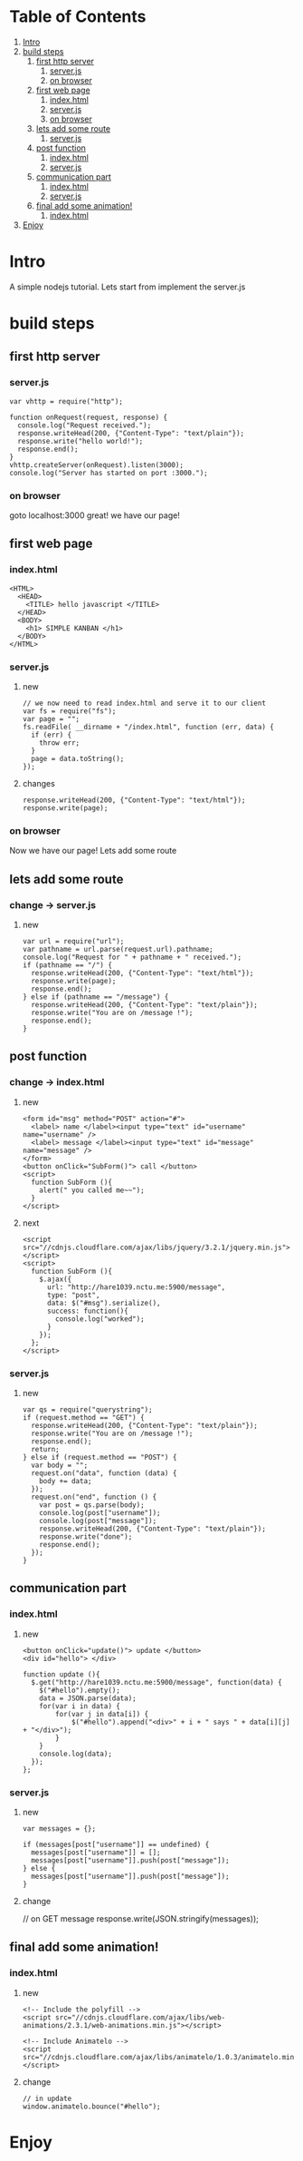 
# Table of Contents

1.  [Intro](#orgeca31d9)
2.  [build steps](#orgff3ea90)
    1.  [first http server](#org01a5260)
        1.  [server.js](#org6887578)
        2.  [on browser](#orgc608081)
    2.  [first web page](#orgb5ff0c3)
        1.  [index.html](#orgeeb3d73)
        2.  [server.js](#orgc7a0d71)
        3.  [on browser](#org34d76a3)
    3.  [lets add some route](#org0d4cf6e)
        1.  [server.js](#orgf5fcc45)
    4.  [post function](#orgb238a29)
        1.  [index.html](#org00fd4c8)
        2.  [server.js](#org559ec38)
    5.  [communication part](#orgb0bf6d3)
        1.  [index.html](#org266f374)
        2.  [server.js](#org3ddc78a)
    6.  [final add some animation!](#orge149fa0)
        1.  [index.html](#org30c957e)
3.  [Enjoy](#orgceac8cf)


<a id="orgeca31d9"></a>

# Intro

A simple nodejs tutorial.
Lets start from implement the server.js


<a id="orgff3ea90"></a>

# build steps


<a id="org01a5260"></a>

## first http server


<a id="org6887578"></a>

### server.js

    var vhttp = require("http");
    
    function onRequest(request, response) {
      console.log("Request received.");
      response.writeHead(200, {"Content-Type": "text/plain"});
      response.write("hello world!");
      response.end();
    }
    vhttp.createServer(onRequest).listen(3000);
    console.log("Server has started on port :3000.");


<a id="orgc608081"></a>

### on browser

goto localhost:3000
great! we have our page!


<a id="orgb5ff0c3"></a>

## first web page


<a id="orgeeb3d73"></a>

### index.html

    <HTML>
      <HEAD>
    	<TITLE> hello javascript </TITLE>
      </HEAD>
      <BODY>
    	<h1> SIMPLE KANBAN </h1>
      </BODY>
    </HTML>


<a id="orgc7a0d71"></a>

### server.js

1.  new

        // we now need to read index.html and serve it to our client
        var fs = require("fs");
        var page = "";
        fs.readFile( __dirname + "/index.html", function (err, data) {
          if (err) {
        	throw err; 
          }
          page = data.toString();
        });

2.  changes

        response.writeHead(200, {"Content-Type": "text/html"});
        response.write(page);


<a id="org34d76a3"></a>

### on browser

Now we have our page!
Lets add some route


<a id="org0d4cf6e"></a>

## lets add some route


<a id="orgf5fcc45"></a>

### change -> server.js

1.  new

        var url = require("url");
        var pathname = url.parse(request.url).pathname;
        console.log("Request for " + pathname + " received.");
        if (pathname == "/") {
          response.writeHead(200, {"Content-Type": "text/html"});
          response.write(page);
          response.end();
        } else if (pathname == "/message") {
          response.writeHead(200, {"Content-Type": "text/plain"});
          response.write("You are on /message !");
          response.end();
        }


<a id="orgb238a29"></a>

## post function


<a id="org00fd4c8"></a>

### change -> index.html

1.  new

        <form id="msg" method="POST" action="#">
          <label> name </label><input type="text" id="username" name="username" />
          <label> message </label><input type="text" id="message" name="message" />
        </form>
        <button onClick="SubForm()"> call </button>
        <script>
          function SubForm (){
        	alert(" you called me~~");
          }
        </script>

2.  next

        <script src="//cdnjs.cloudflare.com/ajax/libs/jquery/3.2.1/jquery.min.js"></script>
        <script>
          function SubForm (){
        	$.ajax({
        	  url: "http://hare1039.nctu.me:5900/message",
        	  type: "post",
        	  data: $("#msg").serialize(),
        	  success: function(){
        		console.log("worked");
        	  }
        	});
          };
        </script>


<a id="org559ec38"></a>

### server.js

1.  new

        var qs = require("querystring");
        if (request.method == "GET") {
          response.writeHead(200, {"Content-Type": "text/plain"});
          response.write("You are on /message !");
          response.end();
          return;
        } else if (request.method == "POST") {
          var body = "";
          request.on("data", function (data) {
        	body += data;
          });
          request.on("end", function () {
        	var post = qs.parse(body);
        	console.log(post["username"]);
        	console.log(post["message"]);
        	response.writeHead(200, {"Content-Type": "text/plain"});
        	response.write("done");
        	response.end();
          });
        }


<a id="orgb0bf6d3"></a>

## communication part


<a id="org266f374"></a>

### index.html

1.  new

        <button onClick="update()"> update </button>
        <div id="hello"> </div>
        
        function update (){
          $.get("http://hare1039.nctu.me:5900/message", function(data) {
        	$("#hello").empty();
        	data = JSON.parse(data);
        	for(var i in data) {
        		for(var j in data[i]) {
        			$("#hello").append("<div>" + i + " says " + data[i][j] + "</div>");	  
        		}
        	}
        	console.log(data);
          });
        };


<a id="org3ddc78a"></a>

### server.js

1.  new

        var messages = {};
        
        if (messages[post["username"]] == undefined) {
          messages[post["username"]] = [];
          messages[post["username"]].push(post["message"]);
        } else {
          messages[post["username"]].push(post["message"]);			
        }

2.  change

    // on GET message
    response.write(JSON.stringify(messages));


<a id="orge149fa0"></a>

## final add some animation!


<a id="org30c957e"></a>

### index.html

1.  new

        <!-- Include the polyfill -->
        <script src="//cdnjs.cloudflare.com/ajax/libs/web-animations/2.3.1/web-animations.min.js"></script>
        
        <!-- Include Animatelo -->
        <script src="//cdnjs.cloudflare.com/ajax/libs/animatelo/1.0.3/animatelo.min.js"></script>

2.  change

        // in update
        window.animatelo.bounce("#hello");


<a id="orgceac8cf"></a>

# Enjoy

